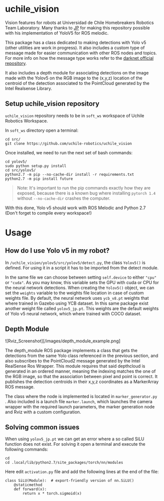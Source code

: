 # uchile_vision

Vision features for robots at Universidad de Chile Homebreakers Robotics Team Laboratory. Many thanks to [JP][Jpcaceres] for making this repository possible with his implementation of YoloV5 for ROS melodic.

This package has a class dedicated to making detections with Yolo v5 (other utilities are work in progress). It also includes a custom type of message made for easier communication with other ROS nodes and topics. For more info on how the message type works refer to the [darknet official repository][darknet].

It also includes a depth module for associating detections on the image made with the Yolov5 on the RGB image to the (x,y,z) location of the centroid of the detection associated to the PointCloud generated by the Intel Realsense Library.

## Setup uchile_vision repository

`uchile_vision` repository needs to be in `soft_ws` workspace of Uchile Robotics Workspace.

In `soft_ws` directory open a terminal:

```
cd src/
git clone https://github.com/uchile-robotics/uchile_vision
```

Once installed, we need to run the next set of bash commands:

```
cd yolov5/
sudo python setup.py install
cd src/yolov5/
python2.7 -m pip --no-cache-dir install -r requirements.txt
python2.7 -m pip install future
```
> Note: It's important to run the pip commands exactly how they are exposed, because there is a known bug where installing `pytorch 1.4` without `--no-cache-dir` crashes the computer.

With this done, Yolo v5 should work with ROS Melodic and Python 2.7 (Don't forget to compile every workspace!)

# Usage

## How do I use Yolo v5 in my robot?

In `/uchile_vision/yolov5/src/yolov5/detect.py`, the class `Yolov5()` is defined. For using it in a script it has to be imported from the detect module.

In the same file we can choose between setting `self.device` to either `"cpu"` or `"cuda"`. As you may know, this variable sets the GPU with cuda or CPU for the neural network detections. 
When creating the `Yolov5()` object, we can set the `weights` variable to the weights file location in case of custom weights file. By default, the neural network uses `ycb_v8.pt` weights that where trained in Gazebo using YCB dataset. In this same package exist another weight file called `yolov5_jp.pt`. This weights are the default weights of Yolo v5 neural network, which where trained with COCO dataset.

## Depth Module

![Rviz_Screenshot][/images/depth_module_example.png]

The depth_module ROS package implements a class that gets the detections from the same Yolo class referenced in the previous section, and also subscribes to the PointCloud2 message generated by the Intel RealSense Ros Wrapper.
This module requires that said depthcloud is generated in an ordered manner, meaning the indexing matches the one of the RGB image, so that the association between pixel and point is correct. It publishes the detection centroids in their x,y,z coordinates as a MarkerArray ROS message.

The class where the node is implemented is located in  `marker_generator.py `. Also included is a launch file `marker.launch`, which launches the camera wrapper with the required launch parameters, the marker generation node and Rviz with a custom configuration.

## Solving common issues
When using `yolov5_jp.pt` we can get an error where a so called SiLU function does not exist. For solving it open a terminal and execute the following commands:

```
cd 
cd .local/lib/python2.7/site_packages/torch/nn/modules
```

Here edit `activation.py` file and add the following lines at the end of the file:

```
class SiLU(Module):  # export-friendly version of nn.SiLU()
    @staticmethod
    def forward(x):
        return x * torch.sigmoid(x)
```

[//]: # (These are reference links used in the body of this note and get stripped out when the markdown processor does its job. There is no need to format nicely because it shouldn't be seen. Thanks SO - http://stackoverflow.com/questions/4823468/store-comments-in-markdown-syntax)

   [dill]: <https://github.com/joemccann/dillinger>
   [darknet]: <https://github.com/leggedrobotics/darknet_ros/tree/master/darknet_ros_msgs>
   [Jpcaceres]: <https://github.com/Jpcaceres>     

